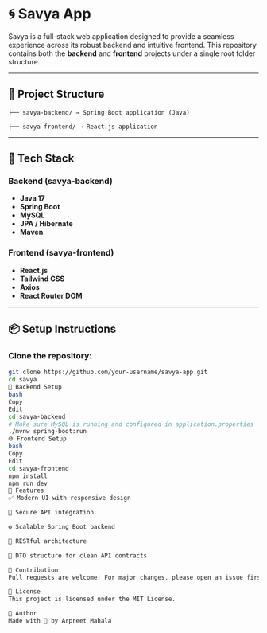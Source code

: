 # 🌀 Savya App

Savya is a full-stack web application designed to provide a seamless experience across its robust backend and intuitive frontend. This repository contains both the **backend** and **frontend** projects under a single root folder structure.

---

## 📁 Project Structure

```savya/
├── savya-backend/ → Spring Boot application (Java)

├── savya-frontend/ → React.js application
```
---

## 🚀 Tech Stack

### Backend (savya-backend)
- **Java 17**
- **Spring Boot**
- **MySQL**
- **JPA / Hibernate**
- **Maven**

### Frontend (savya-frontend)
- **React.js**
- **Tailwind CSS**
- **Axios**
- **React Router DOM**

---

## 📦 Setup Instructions

### Clone the repository:
```bash
git clone https://github.com/your-username/savya-app.git
cd savya
🧩 Backend Setup
bash
Copy
Edit
cd savya-backend
# Make sure MySQL is running and configured in application.properties
./mvnw spring-boot:run
🌐 Frontend Setup
bash
Copy
Edit
cd savya-frontend
npm install
npm run dev
📌 Features
✅ Modern UI with responsive design

🔐 Secure API integration

⚙️ Scalable Spring Boot backend

💬 RESTful architecture

📄 DTO structure for clean API contracts

🤝 Contribution
Pull requests are welcome! For major changes, please open an issue first to discuss what you would like to change.

📄 License
This project is licensed under the MIT License.

👤 Author
Made with 💙 by Arpreet Mahala
